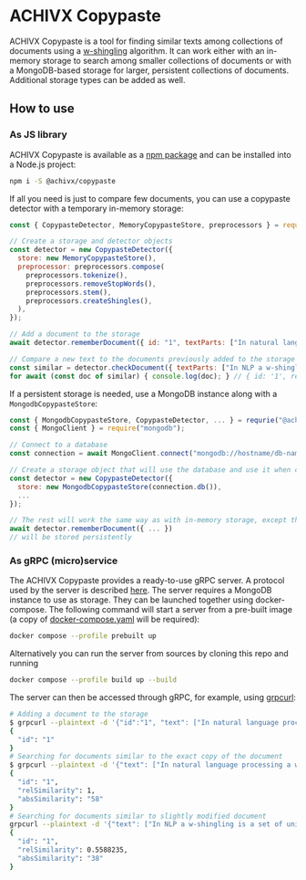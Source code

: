 # ACHIVX Copypaste

ACHIVX Copypaste is a tool for finding similar texts among collections of documents using a [w-shingling](https://en.wikipedia.org/wiki/W-shingling) algorithm.
It can work either with an in-memory storage to search among smaller collections of documents or with a MongoDB-based storage for larger, persistent collections of documents.
Additional storage types can be added as well.

## How to use

### As JS library

ACHIVX Copypaste is available as a [npm package](https://www.npmjs.com/package/@achivx/copypaste) and can be installed into a Node.js project:

```sh
npm i -S @achivx/copypaste
```

If all you need is just to compare few documents, you can use a copypaste detector with a temporary in-memory storage:

```JavaScript
const { CopypasteDetector, MemoryCopypasteStore, preprocessors } = require("@achivx/copypaste");

// Create a storage and detector objects
const detector = new CopypasteDetector({
  store: new MemoryCopypasteStore(),
  preprocessor: preprocessors.compose(
    preprocessors.tokenize(),
    preprocessors.removeStopWords(),
    preprocessors.stem(),
    preprocessors.createShingles(),
  ),
});

// Add a document to the storage
await detector.rememberDocument({ id: "1", textParts: ["In natural language processing a w-shingling is a set of unique shingles (therefore n-grams) each of which is composed of contiguous subsequences of tokens within a document, which can then be used to ascertain the similarity between documents. The symbol w denotes the quantity of tokens in each shingle selected, or solved for."]})

// Compare a new text to the documents previously added to the storage
const similar = detector.checkDocument({ textParts: ["In NLP a w-shingling is a set of unique shingles each of which is composed of contiguous subsequences of tokens within a document, which can then be used to ascertain the similarity between documents. The symbol w denotes the quantity of tokens in each shingle selected, or solved for."]})
for await (const doc of similar) { console.log(doc); } // { id: '1', relSimilarity: 0.5588235294117647, absSimilarity: 38 }
```

If a persistent storage is needed, use a MongoDB instance along with a `MongodbCopypasteStore`:

```JavaScript
const { MongodbCopypasteStore, CopypasteDetector, ... } = requrie("@achivx/copypaste");
const { MongoClient } = require("mongodb");

// Connect to a database
const connection = await MongoClient.connect("mongodb://hostname/db-name");

// Create a storage object that will use the database and use it when creating the detector
const detector = new CopypasteDetector({
  store: new MongodbCopypasteStore(connection.db()),
  ...
});

// The rest will work the same way as with in-memory storage, except the documents written with
await detector.rememberDocument({ ... })
// will be stored persistently
```

### As gRPC (micro)service

The ACHIVX Copypaste provides a ready-to-use gRPC server.
A protocol used by the server is described [here](./copypaste-server/protocols/copypaste.proto).
The server requires a MongoDB instance to use as storage.
They can be launched together using docker-compose.
The following command will start a server from a pre-built image (a copy of [docker-compose.yaml](./docker-compose.yaml) will be required):

```sh
docker compose --profile prebuilt up
```

Alternatively you can run the server from sources by cloning this repo and running

```sh
docker compose --profile build up --build
```

The server can then be accessed through gRPC, for example, using [grpcurl](https://github.com/fullstorydev/grpcurl):

```sh
# Adding a document to the storage
$ grpcurl --plaintext -d '{"id":"1", "text": ["In natural language processing a w-shingling is a set of unique shingles (therefore n-grams) each of which is composed of contiguous subsequences of tokens within a document, which can then be used to ascertain the similarity between documents. The symbol w denotes the quantity of tokens in each shingle selected, or solved for."]}' localhost:50051 achivx.copypaste.Copypaste/RememberDocument
{
  "id": "1"
}
# Searching for documents similar to the exact copy of the document
$ grpcurl --plaintext -d '{"text": ["In natural language processing a w-shingling is a set of unique shingles (therefore n-grams) each of which is composed of contiguous subsequences of tokens within a document, which can then be used to ascertain the similarity between documents. The symbol w denotes the quantity of tokens in each shingle selected, or solved for."]}' localhost:50051 achivx.copypaste.Copypaste/CheckDocument
{
  "id": "1",
  "relSimilarity": 1,
  "absSimilarity": "58"
}
# Searching for documents similar to slightly modified document
grpcurl --plaintext -d '{"text": ["In NLP a w-shingling is a set of unique shingles each of which is composed of contiguous subsequences of tokens within a document, which can then be used to ascertain the similarity between documents. The symbol w denotes the quantity of tokens in each shingle selected, or solved for."]}' localhost:50051 achivx.copypaste.Copypaste/CheckDocument
{
  "id": "1",
  "relSimilarity": 0.5588235,
  "absSimilarity": "38"
}
```
